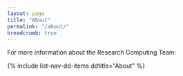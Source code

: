 ```yaml
---
layout: page
title: "About"
permalink: "/about/"
breadcrumb: true
---
```


For more information about the Research Computing Team:

{% include list-nav-dd-items ddtitle="About" %}
